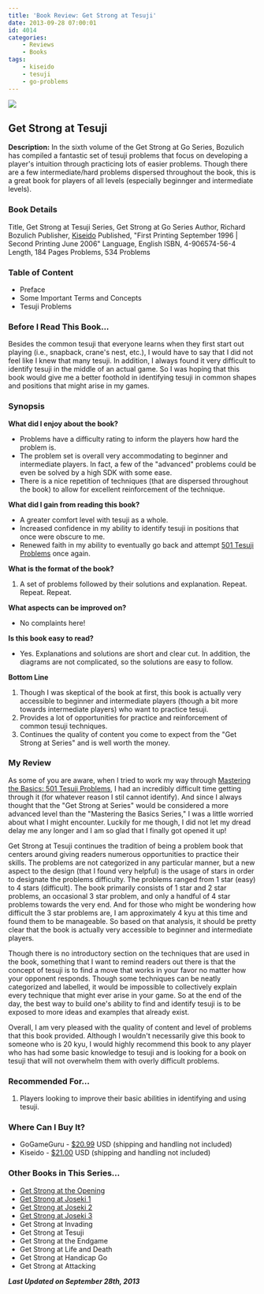 ```yaml
---
title: 'Book Review: Get Strong at Tesuji'
date: 2013-09-28 07:00:01
id: 4014
categories:
	- Reviews
	- Books
tags:
	- kiseido
	- tesuji
	- go-problems
---
```


![](/images/2013/09/getstrongv6.jpg)

## Get Strong at Tesuji

**Description:** In the sixth volume of the Get Strong at Go Series, Bozulich has compiled a fantastic set of tesuji problems that focus on developing a player's intuition through practicing lots of easier problems. Though there are a few intermediate/hard problems dispersed throughout the book, this is a great book for players of all levels (especially beginnger and intermediate levels).

<!--more-->

### Book Details

Title, Get Strong at Tesuji
Series, Get Strong at Go Series
Author, Richard Bozulich
Publisher, [Kiseido](http://www.kiseido.com)
Published, "First Printing September 1996 | Second Printing June 2006"
Language, English
ISBN, 4-906574-56-4
Length, 184 Pages
Problems, 534 Problems

### Table of Content

*   Preface
*   Some Important Terms and Concepts
*   Tesuji Problems

### Before I Read This Book...

Besides the common tesuji that everyone learns when they first start out playing (i.e., snapback, crane's nest, etc.), I would have to say that I did not feel like I knew that many tesuji. In addition, I always found it very difficult to identify tesuji in the middle of an actual game. So I was hoping that this book would give me a better foothold in identifying tesuji in common shapes and positions that might arise in my games.

### Synopsis

**What did I enjoy about the book?**

*   Problems have a difficulty rating to inform the players how hard the problem is.
*   The problem set is overall very accommodating to beginner and intermediate players. In fact, a few of the "advanced" problems could be even be solved by a high SDK with some ease.
*   There is a nice repetition of techniques (that are dispersed throughout the book) to allow for excellent reinforcement of the technique.

**What did I gain from reading this book?**

*   A greater comfort level with tesuji as a whole.
*   Increased confidence in my ability to identify tesuji in positions that once were obscure to me.
*   Renewed faith in my ability to eventually go back and attempt [501 Tesuji Problems](http://www.bengozen.com/book-review-501-tesuji-problems/ "Book Review: 501 Tesuji Problems") once again.

**What is the format of the book?**

1.  A set of problems followed by their solutions and explanation. Repeat. Repeat. Repeat.

**What aspects can be improved on?**

*   No complaints here!

**Is this book easy to read?**

*   Yes. Explanations and solutions are short and clear cut. In addition, the diagrams are not complicated, so the solutions are easy to follow.

**Bottom Line**

1.  Though I was skeptical of the book at first, this book is actually very accessible to beginner and intermediate players (though a bit more towards intermediate players) who want to practice tesuji.
2.  Provides a lot of opportunities for practice and reinforcement of common tesuji techniques.
3.  Continues the quality of content you come to expect from the "Get Strong at Series" and is well worth the money.

### My Review

As some of you are aware, when I tried to work my way through [Mastering the Basics: 501 Tesuji Problems](http://www.bengozen.com/book-review-501-tesuji-problems/ "Book Review: 501 Tesuji Problems"), I had an incredibly difficult time getting through it (for whatever reason I stil cannot identify). And since I always thought that the "Get Strong at Series" would be considered a more advanced level than the "Mastering the Basics Series," I was a little worried about what I might encounter. Luckily for me though, I did not let my dread delay me any longer and I am so glad that I finally got opened it up!

Get Strong at Tesuji continues the tradition of being a problem book that centers around giving readers numerous opportunities to practice their skills. The problems are not categorized in any particular manner, but a new aspect to the design (that I found very helpful) is the usage of stars in order to designate the problems difficulty. The problems ranged from 1 star (easy) to 4 stars (difficult). The book primarily consists of 1 star and 2 star problems, an occasional 3 star problem, and only a handful of 4 star problems towards the very end. And for those who might be wondering how difficult the 3 star problems are, I am approximately 4 kyu at this time and found them to be manageable. So based on that analysis, it should be pretty clear that the book is actually very accessible to beginner and intermediate players.

Though there is no introductory section on the techniques that are used in the book, something that I want to remind readers out there is that the concept of tesuji is to find a move that works in your favor no matter how your opponent responds. Though some techniques can be neatly categorized and labelled, it would be impossible to collectively explain every technique that might ever arise in your game. So at the end of the day, the best way to build one's ability to find and identify tesuji is to be exposed to more ideas and examples that already exist.

Overall, I am very pleased with the quality of content and level of problems that this book provided. Although I wouldn't necessarily give this book to someone who is 20 kyu, I would highly recommend this book to any player who has had some basic knowledge to tesuji and is looking for a book on tesuji that will not overwhelm them with overly difficult problems.

### Recommended For...

1.  Players looking to improve their basic abilities in identifying and using tesuji.

### Where Can I Buy It?

* GoGameGuru - [$20.99](http://shop.gogameguru.com/get-strong-at-tesuji/?acc=e4da3b7fbbce2345d7772b0674a318d5 "Get Strong at Tesuji GoGameGuru Purchase Link") USD (shipping and handling not included)
* Kiseido - [$21.00](http://www.kiseido.com/go_books.htm "Kiseido Purchase Form") USD (shipping and handling not included)

### Other Books in This Series...

* [Get Strong at the Opening](http://www.bengozen.com/book-review-get-strong-at-the-opening/ "Book Review: Get Strong at the Opening")
* [Get Strong at Joseki 1](http://www.bengozen.com/book-review-get-strong-at-joseki-1/ "Book Review: Get Strong at Joseki 1")
* [Get Strong at Joseki 2](http://www.bengozen.com/book-review-get-strong-joseki-2/ "Book Review: Get Strong at Joseki 2")
* [Get Strong at Joseki 3](http://www.bengozen.com/book-review-get-strong-joseki-3/ "Book Review: Get Strong at Joseki 3")
* Get Strong at Invading
* Get Strong at Tesuji
* Get Strong at the Endgame
* Get Strong at Life and Death
* Get Strong at Handicap Go
* Get Strong at Attacking

_**Last Updated on September 28th, 2013**_